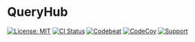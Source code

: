 # QueryHub

[![License: MIT](https://img.shields.io/badge/License-MIT-blue.svg)](https://opensource.org/licenses/MIT) [![CI Status](https://travis-ci.org/queryhub/queryhub.svg?branch=develop)](https://travis-ci.org/queryhub/queryhub) [![Codebeat](https://codebeat.co/badges/b435a545-d30e-4932-9c73-3eccf04d45db)](https://codebeat.co/projects/github-com-queryhub-queryhub-develop) [![CodeCov](https://codecov.io/gh/queryhub/queryhub/branch/develop/graph/badge.svg)](https://codecov.io/gh/queryhub/queryhub) [![Support](https://img.shields.io/badge/Donate-PayPal-green.svg)](https://www.paypal.com/cgi-bin/webscr?cmd=_donations&business=ET7CGUSGVJGWG&currency_code=EUR&source=url)
